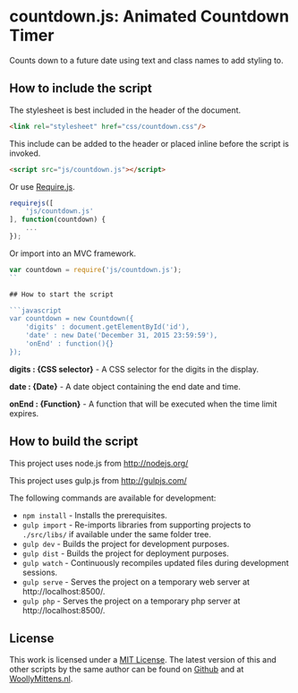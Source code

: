 # countdown.js: Animated Countdown Timer

Counts down to a future date using text and class names to add styling to.

## How to include the script

The stylesheet is best included in the header of the document.

```html
<link rel="stylesheet" href="css/countdown.css"/>
```

This include can be added to the header or placed inline before the script is invoked.

```html
<script src="js/countdown.js"></script>
```

Or use [Require.js](https://requirejs.org/).

```js
requirejs([
	'js/countdown.js'
], function(countdown) {
	...
});
```

Or import into an MVC framework.

```js
var countdown = require('js/countdown.js');
``

## How to start the script

```javascript
var countdown = new Countdown({
	'digits' : document.getElementById('id'),
	'date' : new Date('December 31, 2015 23:59:59'),
	'onEnd' : function(){}
});
```

**digits : {CSS selector}** - A CSS selector for the digits in the display.

**date : {Date}** - A date object containing the end date and time.

**onEnd : {Function}** - A function that will be executed when the time limit expires.

## How to build the script

This project uses node.js from http://nodejs.org/

This project uses gulp.js from http://gulpjs.com/

The following commands are available for development:
+ `npm install` - Installs the prerequisites.
+ `gulp import` - Re-imports libraries from supporting projects to `./src/libs/` if available under the same folder tree.
+ `gulp dev` - Builds the project for development purposes.
+ `gulp dist` - Builds the project for deployment purposes.
+ `gulp watch` - Continuously recompiles updated files during development sessions.
+ `gulp serve` - Serves the project on a temporary web server at http://localhost:8500/.
+ `gulp php` - Serves the project on a temporary php server at http://localhost:8500/.

## License

This work is licensed under a [MIT License](https://opensource.org/licenses/MIT). The latest version of this and other scripts by the same author can be found on [Github](https://github.com/WoollyMittens) and at [WoollyMittens.nl](https://www.woollymittens.nl/).
